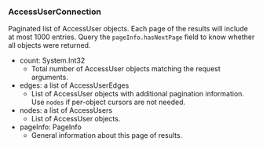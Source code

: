 ### AccessUserConnection
Paginated list of AccessUser objects. Each page of the results will include at most 1000 entries. Query the `pageInfo.hasNextPage` field to know whether all objects were returned.

- count: System.Int32
  - Total number of AccessUser objects matching the request arguments.
- edges: a list of AccessUserEdges
  - List of AccessUser objects with additional pagination information. Use `nodes` if per-object cursors are not needed.
- nodes: a list of AccessUsers
  - List of AccessUser objects.
- pageInfo: PageInfo
  - General information about this page of results.
